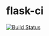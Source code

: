 # flask-ci

[![Build Status](https://travis-ci.org/mamude/flask-ci.svg?branch=master)](https://travis-ci.org/mamude/flask-ci)
